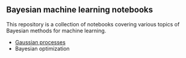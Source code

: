 ## Bayesian machine learning notebooks

This repository is a collection of notebooks covering various topics of Bayesian methods for machine learning.

- [Gaussian processes](gaussian_processes.ipynb)
- Bayesian optimization

